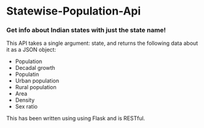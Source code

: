 # Statewise-Population-Api
### Get info about Indian states with just the state name!

This API takes a single argument: state, and returns the following data about it as a JSON object:
 * Population 
 * Decadal growth
 * Populatin 
 * Urban population
 * Rural population
 * Area
 * Density
 * Sex ratio

This has been written using using Flask and is RESTful.
 
